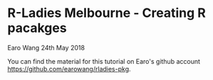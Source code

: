 R-Ladies Melbourne - Creating R pacakges
================
Earo Wang
24th May 2018

You can find the material for this tutorial on Earo's github account <https://github.com/earowang/rladies-pkg>.
